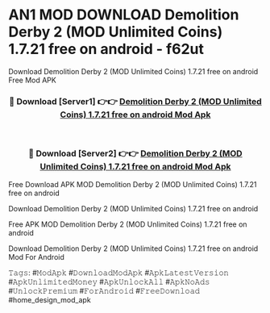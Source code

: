 # AN1 MOD DOWNLOAD Demolition Derby 2 (MOD Unlimited Coins) 1.7.21 free on android - f62ut
Download Demolition Derby 2 (MOD Unlimited Coins) 1.7.21 free on android Free Mod APK

<div align="center">
<h3>🔴 Download [Server1] 👉👉 <a href="https://apk-comot.site?title=Demolition_Derby_2_(MOD_Unlimited_Coins)_1.7.21_free_on_android">Demolition Derby 2 (MOD Unlimited Coins) 1.7.21 free on android Mod Apk</a></h3><br>

<h3>🔴 Download [Server2] 👉👉 <a href="https://apk-comot.site?title=Demolition_Derby_2_(MOD_Unlimited_Coins)_1.7.21_free_on_android">Demolition Derby 2 (MOD Unlimited Coins) 1.7.21 free on android Mod Apk</a></h3>
</div>


Free Download APK MOD Demolition Derby 2 (MOD Unlimited Coins) 1.7.21 free on android

Download Demolition Derby 2 (MOD Unlimited Coins) 1.7.21 free on android 

Free APK MOD Demolition Derby 2 (MOD Unlimited Coins) 1.7.21 free on android 

Download Demolition Derby 2 (MOD Unlimited Coins) 1.7.21 free on android Mod For Android

𝚃𝚊𝚐𝚜: #𝙼𝚘𝚍𝙰𝚙𝚔 #𝙳𝚘𝚠𝚗𝚕𝚘𝚊𝚍𝙼𝚘𝚍𝙰𝚙𝚔 #𝙰𝚙𝚔𝙻𝚊𝚝𝚎𝚜𝚝𝚅𝚎𝚛𝚜𝚒𝚘𝚗 #𝙰𝚙𝚔𝚄𝚗𝚕𝚒𝚖𝚒𝚝𝚎𝚍𝙼𝚘𝚗𝚎𝚢 #𝙰𝚙𝚔𝚄𝚗𝚕𝚘𝚌𝚔𝙰𝚕𝚕 #𝙰𝚙𝚔𝙽𝚘𝙰𝚍𝚜 #𝚄𝚗𝚕𝚘𝚌𝚔𝙿𝚛𝚎𝚖𝚒𝚞𝚖 #𝙵𝚘𝚛𝙰𝚗𝚍𝚛𝚘𝚒𝚍 #𝙵𝚛𝚎𝚎𝙳𝚘𝚠𝚗𝚕𝚘𝚊𝚍 #home_design_mod_apk